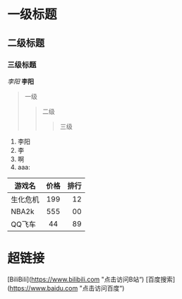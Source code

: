 #  一级标题

##  二级标题

### 三级标题


  *李阳*
  **李阳**

  >一级
  >>二级
  >>>三级
 
 1. 李阳
 2. 李
 3. 啊
 4. aaa:

 游戏名|价格|排行
 --|:--:|--:
 生化危机|199|12
 NBA2k|555|00
 QQ飞车|44|89


 # 超链接

 [BiliBili](https://www.bilibili.com "点击访问B站“)
[百度搜索](https://www.baidu.com "点击访问百度“)

